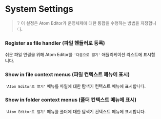 # System Settings

> :grey_question: 이 설정은 Atom Editor가 운영체제에 대한 통합을 수행하는 방법을
> 지정합니다.

### Register as file handler (파일 핸들러로 등록)

쉬운 파일 연결을 위해 Atom Editor를 `'다음으로 열기'` 애플리케이션 리스트에
표시합니다.

### Show in file context menus (파일 컨텍스트 메뉴에 표시)

`'Atom Editor로 열기'` 메뉴를 파일에 대한 탐색기 컨텍스트 메뉴에 표시합니다.

### Show in folder context menus (폴더 컨텍스트 메뉴에 표시)

`'Atom Editor로 열기'` 메뉴를 폴더에 대한 탐색기 컨텍스트 메뉴에 표시합니다.
